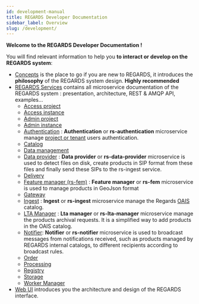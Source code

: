 ```yaml
---
id: development-manual
title: REGARDS Developer Documentation
sidebar_label: Overview
slug: /development/
---
```


**Welcome to the REGARDS Developer Documentation !**

You will find relevant information to help you **to interact or develop on the REGARDS system**:

- [Concepts](./concepts/01-overview.md) is the place to go if you are new to REGARDS, it introduces the **philosophy**
  of
  the REGARDS system design. **Highly recommended**
- [REGARDS Services](./services/overview.md) contains all microservice documentation of the REGARDS system :
  presentation,
  architecture, REST & AMQP API, examples...
    - [Access project](./backend/regards/access/access.md)
    - [Access instance](./backend/regards/access/access.md)
    - [Admin project](./backend/regards/admin/admin.md)
    - [Admin instance](./backend/regards/admin-instance/overview.md)
    - [Authentication](services/authentication/authentication-overview.md) : **Authentication** or **rs-authentication** microservice manage 
      [project or tenant](./concepts/03-multitenant.md) users authentication.
    - [Catalog](./backend/regards/catalog/catalog.md)
    - [Data management](./backend/regards/dam/dam.md)
    - [Data provider](./services/dataprovider/dataprovider-overview.md) : **Data provider** or **rs-data-provider** microservice is used to detect files on disk, 
      create products in SIP format from these files and finally send these SIPs to the rs-ingest service.
    - [Delivery](services/delivery/delivery-overview.md)
    - [Feature manager (rs-fem)](services/fem/overview.md) : **Feature manager** or **rs-fem** microservice is used to 
      manage products in GeoJson format
    - [Gateway](./backend/regards/gateway/overview.md)
    - [Ingest](services/ingest/overview.md) : **Ingest** or **rs-ingest** microservice manage the
      Regards [OAIS](appendices/01-oais.md) catalog.
    - [LTA Manager](services/lta-manager/lta-manager.md) : **Lta manager** or **rs-lta-manager** microservice manage the products archival requests.
      It is a simplified way to add products in the OAIS catalog.
    - [Notifier](services/notifier/overview.md): **Notifier** or **rs-notifier** microservice is used to broadcast messages from
      notifications received, such as products managed by REGARDS internal catalogs, to different recipients according to broadcast rules.
    - [Order](./backend/regards/order/order.md)
    - [Processing](./backend/regards/processing/processing.md)
    - [Registry](./backend/regards/registry/overview.md)
    - [Storage](./backend/regards/storage/storage.md)
    - [Worker Manager](./backend/regards/worker-manager/storage.md)
- [Web UI](./frontend/arch.md) introduces you the architecture and design of the REGARDS interface.